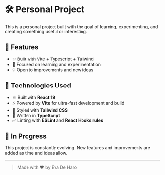 # 🛠️ Personal Project

This is a personal project built with the goal of learning, experimenting, and creating something useful or interesting.

## 🚀 Features

- ✨ Built with Vite + Typescript + Tailwind
- 🧪 Focused on learning and experimentation
- 💡 Open to improvements and new ideas

## 🧰 Technologies Used

- ⚛️ Built with **React 19**
- ⚡ Powered by **Vite** for ultra-fast development and build
- 🎨 Styled with **Tailwind CSS**
- 🧠 Written in **TypeScript**
- ✅ Linting with **ESLint** and **React Hooks rules**

## 🚧 In Progress

This project is constantly evolving. New features and improvements are added as time and ideas allow.

---

> Made with ❤️ by Eva De Haro
